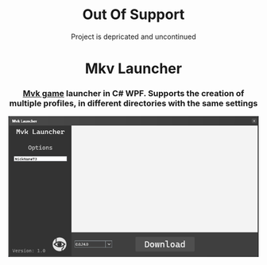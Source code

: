 <div align="center">

# Out Of Support
Project is depricated and uncontinued


# Mkv Launcher
### [Mvk game](https://github.com/SuperAnt30/Mvk) launcher in C# WPF. Supports the creation of multiple profiles, in different directories with the same settings

![](https://github.com/NiTiS-Dev/Mvk.Launcher/blob/singleton/imgs/interface-p1.png?raw=true)

</div>
